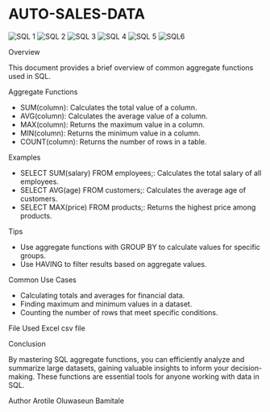 # AUTO-SALES-DATA
![SQL 1](https://github.com/user-attachments/assets/c1b359fd-5f46-458d-a553-73e6b0afe559)
![SQL 2](https://github.com/user-attachments/assets/685c2617-f001-40b2-88c1-493e0650c79f)
![SQL 3](https://github.com/user-attachments/assets/452d6aee-9164-4875-953d-2d3d1c6f48de)
![SQL 4](https://github.com/user-attachments/assets/53af6603-fd40-4bd4-8fa9-5eff866336fc)
![SQL 5](https://github.com/user-attachments/assets/8979667a-5e8b-4793-8a3f-13c107a783b6)
![SQL6](https://github.com/user-attachments/assets/d56e973a-eeec-4ee9-bb7e-3fb2f54f8467)

Overview

This document provides a brief overview of common aggregate functions used in SQL.

Aggregate Functions

- SUM(column): Calculates the total value of a column.
- AVG(column): Calculates the average value of a column.
- MAX(column): Returns the maximum value in a column.
- MIN(column): Returns the minimum value in a column.
- COUNT(column): Returns the number of rows in a table.

Examples

- SELECT SUM(salary) FROM employees;: Calculates the total salary of all employees.
- SELECT AVG(age) FROM customers;: Calculates the average age of customers.
- SELECT MAX(price) FROM products;: Returns the highest price among products.

Tips

- Use aggregate functions with GROUP BY to calculate values for specific groups.
- Use HAVING to filter results based on aggregate values.

Common Use Cases

- Calculating totals and averages for financial data.
- Finding maximum and minimum values in a dataset.
- Counting the number of rows that meet specific conditions.

File Used 
Excel csv file

Conclusion

By mastering SQL aggregate functions, you can efficiently analyze and summarize large datasets, gaining valuable insights to inform your decision-making. These functions are essential tools for anyone working with data in SQL.

Author 
Arotile Oluwaseun Bamitale
